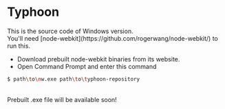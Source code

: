 <h1>Typhoon</h1>
This is the source code of Windows version.<br>
You'll need [node-webkit](https://github.com/rogerwang/node-webkit/) to run this.

- Download prebuilt node-webkit binaries from its website.
- Open Command Prompt and enter this command 
```bash
$ path\to\nw.exe path\to\typhoon-repository
```
<br>Prebuilt .exe file will be available soon!